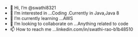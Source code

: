 - 👋 Hi, I’m @swathi8321
- 👀 I’m interested in ...Coding .Currently in Java,Java 8
- 🌱 I’m currently learning ...AWS
- 💞️ I’m looking to collaborate on ...Anything related to code
- 📫 How to reach me ...linkedin.com/in/swathi-rao-b1b48510


<!---
swathi8321/swathi8321 is a ✨ special ✨ repository because its `README.md` (this file) appears on your GitHub profile.
You can click the Preview link to take a look at your changes.
--->
